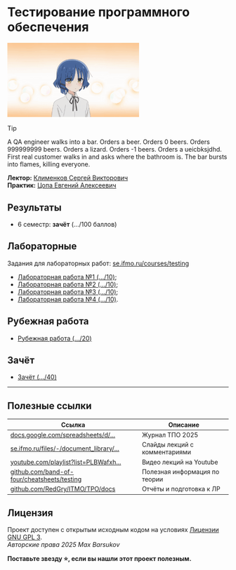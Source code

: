 # Тестирование программного обеспечения

<img alt="bocchi-the-rock-ryo-yamada" src="https://github.com/maxbarsukov/itmo/blob/master/.docs/bocchi-the-rock-ryo-yamada.gif" width="300">

> [!TIP]
> A QA engineer walks into a bar. Orders a beer. Orders 0 beers. Orders 999999999 beers. Orders a lizard. Orders -1 beers. Orders a ueicbksjdhd. \
> First real customer walks in and asks where the bathroom is. The bar bursts into flames, killing everyone.

**Лектор:** [Клименков Сергей Викторович](https://my.itmo.ru/persons/105395) \
**Практик:** [Цопа Евгений Алексеевич](https://my.itmo.ru/persons/126287)

## Результаты

- 6 семестр: **зачёт** (.../100 баллов)

## Лабораторные

Задания для лабораторных работ: [se.ifmo.ru/courses/testing](https://se.ifmo.ru/courses/testing#labs)

- [Лабораторная работа №1 (.../10)](./лабораторные/lab1/);
- [Лабораторная работа №2 (.../10)](./лабораторные/lab2/);
- [Лабораторная работа №3 (.../10)](./лабораторные/lab3/);
- [Лабораторная работа №4 (.../10)](./лабораторные/lab4/).

## Рубежная работа

- [Рубежная работа (.../20)](./рубежка/)

## Зачёт

- [Зачёт (.../40)](./зачёт/)

---

## Полезные ссылки

| Ссылка | Описание |
| --- | --- |
| [docs.google.com/spreadsheets/d/...](https://docs.google.com/spreadsheets/d/1Yofh6xf-WYR2Qttwff-Hrd8tzvBswxCG5sewOv7H2cA/edit?gid=573038098#gid=573038098) | Журнал ТПО 2025 |
| [se.ifmo.ru/files/-/document_library/...](https://se.ifmo.ru/files/-/document_library/5e8j9w0OFoeD/view_file/319426?_com_liferay_document_library_web_portlet_DLPortlet_INSTANCE_5e8j9w0OFoeD_redirect=https%3A%2F%2Fse.ifmo.ru%2Ffiles%2F-%2Fdocument_library%2F5e8j9w0OFoeD%2Fview%2F319403%3F_com_liferay_document_library_web_portlet_DLPortlet_INSTANCE_5e8j9w0OFoeD_redirect%3Dhttps%253A%252F%252Fse.ifmo.ru%252Ffiles%253Fp_p_id%253Dcom_liferay_document_library_web_portlet_DLPortlet_INSTANCE_5e8j9w0OFoeD%2526p_p_lifecycle%253D0%2526p_p_state%253Dnormal%2526p_p_mode%253Dview) | Слайды лекций с комментариями |
| [youtube.com/playlist?list=PLBWafxh...](https://www.youtube.com/playlist?list=PLBWafxh1dFuxSlcqz5099WzvHhiIgaa8v) | Видео лекций на Youtube |
| [github.com/band-of-four/cheatsheets/testing](https://github.com/band-of-four/cheatsheets/tree/master/testing) | Полезная информация по теории |
| [github.com/RedGry/ITMO/TPO/docs](https://github.com/RedGry/ITMO/tree/master/TPO/docs) | Отчёты и подготовка к ЛР |

## Лицензия <a name="license"></a>

Проект доступен с открытым исходным кодом на условиях [Лицензии GNU GPL 3](https://opensource.org/license/gpl-3-0/). \
*Авторские права 2025 Max Barsukov*

**Поставьте звезду :star:, если вы нашли этот проект полезным.**
